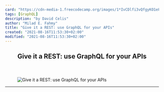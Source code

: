 ```yaml
---
card: "https://cdn-media-1.freecodecamp.org/images/1*IvCDlfi3vQfgyKO1eFv4jA.png"
tags: [GraphQL]
description: "by David Celis"
author: "Milad E. Fahmy"
title: "Give it a REST: use GraphQL for your APIs"
created: "2021-08-16T11:53:30+02:00"
modified: "2021-08-16T11:53:30+02:00"
---
```

<div class="site-wrapper">
<main id="site-main" class="site-main outer">
<div class="inner">
<article class="post-full post tag-graphql tag-programming tag-tech tag-technology tag-api ">
<header class="post-full-header">
<h1 class="post-full-title">Give it a REST: use GraphQL for your APIs</h1>
</header>
<figure class="post-full-image">
<picture>
<source media="(max-width: 700px)" sizes="1px" srcset="data:image/gif;base64,R0lGODlhAQABAIAAAAAAAP///yH5BAEAAAAALAAAAAABAAEAAAIBRAA7 1w">
<source media="(min-width: 701px)" sizes="(max-width: 800px) 400px,
(max-width: 1170px) 700px,
1400px" srcset="https://cdn-media-1.freecodecamp.org/images/1*IvCDlfi3vQfgyKO1eFv4jA.png 300w,
https://cdn-media-1.freecodecamp.org/images/1*IvCDlfi3vQfgyKO1eFv4jA.png 600w,
https://cdn-media-1.freecodecamp.org/images/1*IvCDlfi3vQfgyKO1eFv4jA.png 1000w,
https://cdn-media-1.freecodecamp.org/images/1*IvCDlfi3vQfgyKO1eFv4jA.png 2000w">
<img onerror="this.style.display='none'" src="https://cdn-media-1.freecodecamp.org/images/1*IvCDlfi3vQfgyKO1eFv4jA.png" alt="Give it a REST: use GraphQL for your APIs">
</picture>
</figure>
<section class="post-full-content">
<div class="post-content medium-migrated-article">
</div>
<hr>
</section>
</article>
</div>
</main>
</div>
<!-- Google Tag Manager (noscript) -->
<!-- End Google Tag Manager (noscript) -->
